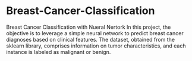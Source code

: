 # Breast-Cancer-Classification
Breast Cancer Classification with Nueral Nertork
In this project, the objective is to leverage a simple neural network to predict breast cancer diagnoses based on clinical features. The dataset, obtained from the sklearn library, comprises information on tumor characteristics, and each instance is labeled as malignant or benign.
